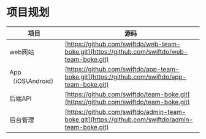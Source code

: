 # 项目规划

| 项目 | 源码 |
|-----|------|
| web网站 | [https://github.com/swiftdo/web-team-boke.git](https://github.com/swiftdo/web-team-boke.git)|
| App（iOS\Android）| [https://github.com/swiftdo/app-team-boke.git](https://github.com/swiftdo/app-team-boke.git) |
| 后端API | [https://github.com/swiftdo/team-boke.git](https://github.com/swiftdo/team-boke.git)|
| 后台管理 |[https://github.com/swiftdo/admin-team-boke.git](https://github.com/swiftdo/admin-team-boke.git) |


